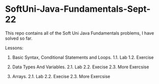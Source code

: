 # SoftUni-Java-Fundamentals-Sept-22

This repo contains all of the Soft Uni Java Fundamentals problems, I have solved so far.

Lessons:
1. Basic Syntax, Conditional Statements and Loops.
1.1. Lab
1.2. Exercise

2. Data Types And Variables.
2.1. Lab
2.2. Execise
2.3. More Exercsise

2. Arrays.
2.1. Lab
2.2. Execise
2.3. More Exercsise

